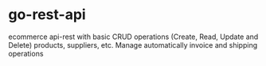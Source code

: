 # go-rest-api
ecommerce api-rest with basic CRUD operations (Create, Read, Update and Delete) products, suppliers, etc. Manage automatically invoice and shipping operations
